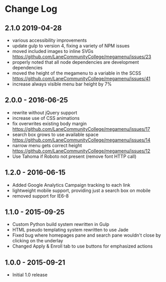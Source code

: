 # Change Log

## 2.1.0 2019-04-28
- various accessibility improvements
- update gulp to version 4, fixing a variety of NPM issues
- moved included images to inline SVGs https://github.com/LaneCommunityCollege/megamenu/issues/23
- properly noted that all node dependencies are development dependencies
- moved the height of the megamenu to a variable in the SCSS https://github.com/LaneCommunityCollege/megamenu/issues/41
- increase always visible menu bar height by 7%

## 2.0.0 - 2016-06-25
- rewrite without jQuery support
- increase use of CSS animations
- fix overwrites existing body margin https://github.com/LaneCommunityCollege/megamenu/issues/17
- search box grows to use available space https://github.com/LaneCommunityCollege/megamenu/issues/14
- narrow menu gets correct height https://github.com/LaneCommunityCollege/megamenu/issues/12
- Use Tahoma if Roboto not present (remove font HTTP call)

## 1.2.0 - 2016-06-15
- Added Google Analytics Campaign tracking to each link
- lightweight mobile support, providing just a search box on mobile
- removed support for IE6-8

## 1.1.0 - 2015-09-25
- Custom Python build system rewritten in Gulp
- HTML pseudo templating system rewritten to use Jade
- Fixed bug where homepages pane and search pane wouldn't close by clicking on the underlay
- Changed Apply & Enroll tab to use buttons for emphasized actions

## 1.0.0 - 2015-09-21
- Initial 1.0 release